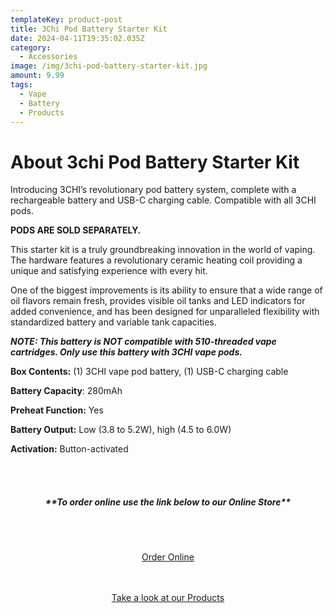 ```yaml
---
templateKey: product-post
title: 3Chi Pod Battery Starter Kit
date: 2024-04-11T19:35:02.035Z
category:
  - Accessories
image: /img/3chi-pod-battery-starter-kit.jpg
amount: 9.99
tags:
  - Vape
  - Battery
  - Products
---
```

# **About 3chi Pod Battery Starter Kit**

Introducing 3CHI’s revolutionary pod battery system, complete with a rechargeable battery and USB-C charging cable. Compatible with all 3CHI pods.

**PODS ARE SOLD SEPARATELY.**

This starter kit is a truly groundbreaking innovation in the world of vaping. The hardware features a revolutionary ceramic heating coil providing a unique and satisfying experience with every hit.

One of the biggest improvements is its ability to ensure that a wide range of oil flavors remain fresh, provides visible oil tanks and LED indicators for added convenience, and has been designed for unparalleled flexibility with standardized battery and variable tank capacities.

***NOTE: This battery is NOT compatible with 510-threaded vape cartridges. Only use this battery with 3CHI vape pods.***

**Box Contents:** (1) 3CHI vape pod battery, (1) USB-C charging cable

**Battery Capacity**: 280mAh

**Preheat Function:** Yes

**Battery Output:** Low (3.8 to 5.2W), high (4.5 to 6.0W)

**Activation:** Button-activated

<br><br>

<Center>

##### \*\*To order online use the link below to our Online Store\*\*

<br><br>

<Center><a class="link-view-more-products" target="_blank" href="https://capitalcbd.shop/product/3chi-battery-starter-kit/">Order Online</a></

<br><br><br>

<Center><a class="link-view-more-products" target="_blank" href="https://capitalamericanshaman.com/products">Take a look at our Products</a></Center>

<br><br>